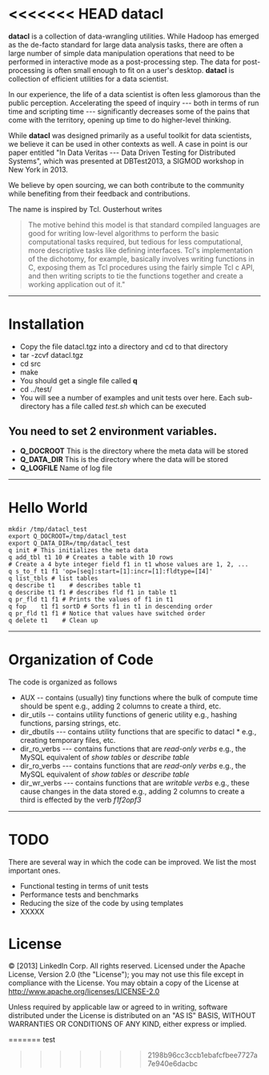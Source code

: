 <<<<<<< HEAD
datacl
==========================================

**datacl** is a collection of data-wrangling utilities. While Hadoop has
emerged as the de-facto standard for large data analysis tasks, there are
often a large number of simple data manipulation operations that need to
be performed in interactive mode as a post-processing step. The data for
post-processing is often small enough to fit on a user's desktop.
**datacl** is collection of efficient utilities for a data scientist.

In our experience, the life of a data scientist is often less glamorous
than the public perception. Accelerating the speed of inquiry --- both
in terms of run time and scripting time --- significantly decreases some
of the pains that come with the territory, opening up time to do
higher-level thinking.

While **datacl** was designed primarily as a useful toolkit for data
scientists, we believe it can be used in other contexts as well. A case
in point is our paper entitled "In Data Veritas --- Data Driven Testing for Distributed
Systems", which was presented at DBTest2013, a SIGMOD workshop in New York in 2013.

We believe by open sourcing, we can both contribute to the community
while benefiting from their feedback and contributions.

The name is inspired by Tcl. Ousterhout writes
> The motive behind this model is that standard compiled languages are good for writing low-level algorithms to perform the basic computational tasks required, but tedious for less computational, more descriptive tasks like defining interfaces. Tcl's implementation of the dichotomy, for example, basically involves writing functions in C, exposing them as Tcl procedures using the fairly simple Tcl c API, and then writing scripts to tie the functions together and create a working application out of it."


---

Installation
=====================================

* Copy the file datacl.tgz into a directory and cd to that directory
* tar -zcvf datacl.tgz
* cd src 
* make
* You should get a single file called **q**
* cd ../test/
* You will see a number of examples and unit tests over here. Each sub-directory has a file called *test.sh* which can be executed

You need to set 2 environment variables.
---------------------------------------
* **Q_DOCROOT** This is the directory where the meta data will be stored
* **Q\_DATA\_DIR** This is the directory where the      data will be stored
* **Q\_LOGFILE** Name of log file 

---

Hello World
======================================


    mkdir /tmp/datacl_test
    export Q_DOCROOT=/tmp/datacl_test
    export Q_DATA_DIR=/tmp/datacl_test
    q init # This initializes the meta data
    q add_tbl t1 10 # Creates a table with 10 rows
    # Create a 4 byte integer field f1 in t1 whose values are 1, 2, ...
    q s_to_f t1 f1 'op=[seq]:start=[1]:incr=[1]:fldtype=[I4]'
    q list_tbls # list tables
    q describe t1    # describes table t1
    q describe t1 f1 # describes fld f1 in table t1
    q pr_fld t1 f1 # Prints the values of f1 in t1
    q fop    t1 f1 sortD # Sorts f1 in t1 in descending order
    q pr_fld t1 f1 # Notice that values have switched order
    q delete t1    # Clean up


---

Organization of Code
=====================================
The code is organized as follows

* AUX -- contains (usually) tiny functions where the bulk of compute time should be spent e.g., adding 2 columns to create a third, etc.
* dir_utils -- contains utility functions of generic utility e.g., hashing functions, parsing strings, etc.
* dir_dbutils --- contains utility functions that are specific to datacl * e.g., creating temporary files, etc.
* dir\_ro\_verbs --- contains functions that are *read-only verbs* e.g., the MySQL equivalent of *show tables* or *describe table*
* dir\_ro\_verbs --- contains functions that are *read-only verbs* e.g., the MySQL equivalent of *show tables* or *describe table*
* dir\_wr\_verbs --- contains functions that are *writable verbs* e.g., these cause changes in the data stored e.g., adding 2 columns to create a third is effected by the verb *f1f2opf3*

---

TODO
=====================================
There are several way in which the code can be improved. We list the
most important ones.

* Functional testing in terms of unit tests
* Performance tests and benchmarks
* Reducing the size of the code by using templates
* XXXXX



License
====================================

© [2013] LinkedIn Corp. All rights reserved.
Licensed under the Apache License, Version 2.0 (the "License"); you may
not use this file except in compliance with the License. You may obtain
a copy of the License at  http://www.apache.org/licenses/LICENSE-2.0
 
Unless required by applicable law or agreed to in writing,
software distributed under the License is distributed on an "AS IS"
BASIS, WITHOUT WARRANTIES OR CONDITIONS OF ANY KIND, either express or
implied.


=======
test
>>>>>>> 2198b96cc3ccb1ebafcfbee7727a7e940e6dacbc
